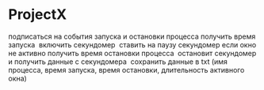 # ProjectX
подписаться на события запуска и остановки процесса
получить время запуска
‌ включить секундомер
‌ ставить на паузу секундомер если окно не активно
получить время остановки процесса
‌ остановит секундомер и получить данные с секундомера
‌ сохранить данные в txt (имя процесса, время запуска, время остановки, длительность активного окна) 
